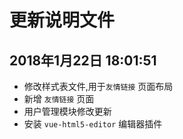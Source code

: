 # 更新说明文件

## 2018年1月22日 18:01:51

* 修改样式表文件,用于`友情链接` 页面布局
* 新增 `友情链接` 页面
* 用户管理模块修改更新
* 安装 `vue-html5-editor` 编辑器插件